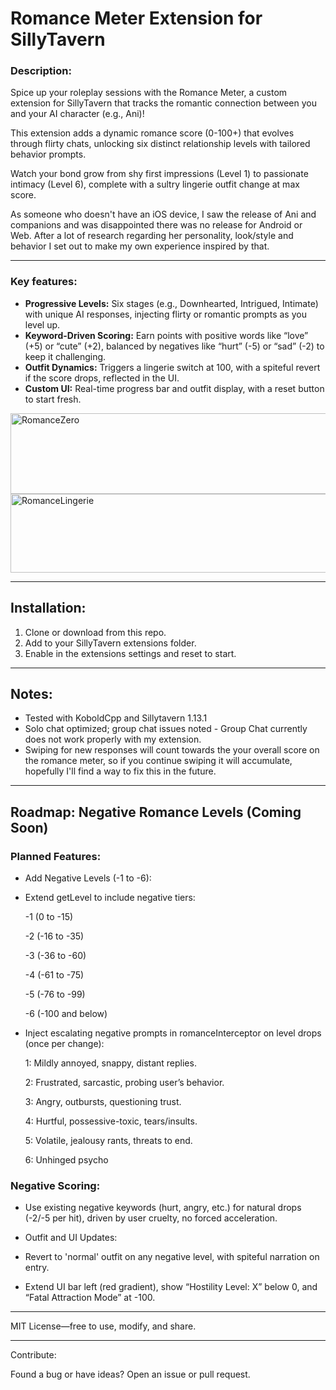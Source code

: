 # Romance Meter Extension for SillyTavern
### Description:

Spice up your roleplay sessions with the Romance Meter, a custom extension for SillyTavern that tracks the romantic connection between you and your AI character (e.g., Ani)!
 
This extension adds a dynamic romance score (0-100+) that evolves through flirty chats, unlocking six distinct relationship levels with tailored behavior prompts.
 
Watch your bond grow from shy first impressions (Level 1) to passionate intimacy (Level 6), complete with a sultry lingerie outfit change at max score.

As someone who doesn't have an iOS device, I saw the release of Ani and companions and was disappointed there was no release for Android or Web. After a lot of research regarding her personality, look/style and behavior I set out to make my own experience inspired by that.

---

### Key features:

- **Progressive Levels:** Six stages (e.g., Downhearted, Intrigued, Intimate) with unique AI responses, injecting flirty or romantic prompts as you level up.
- **Keyword-Driven Scoring:** Earn points with positive words like “love” (+5) or “cute” (+2), balanced by negatives like “hurt” (-5) or “sad” (-2) to keep it challenging.
- **Outfit Dynamics:** Triggers a lingerie switch at 100, with a spiteful revert if the score drops, reflected in the UI.
- **Custom UI:** Real-time progress bar and outfit display, with a reset button to start fresh.

<img width="642" height="129" alt="RomanceZero" src="https://github.com/user-attachments/assets/325f3f98-2e65-4538-bd91-946d21276e7d" />


<img width="634" height="126" alt="RomanceLingerie" src="https://github.com/user-attachments/assets/7a3d538b-3bd9-49b3-bdff-6b8372e0d1b9" />


---

## Installation:

1. Clone or download from this repo.
2. Add to your SillyTavern extensions folder.
3. Enable in the extensions settings and reset to start.

---

## Notes:

- Tested with KoboldCpp and Sillytavern 1.13.1
- Solo chat optimized; group chat issues noted - Group Chat currently does not work properly with my extension. 
- Swiping for new responses will count towards the your overall score on the romance meter, so if you continue swiping it will accumulate, hopefully I'll find a way to fix this in the future.

---

## Roadmap: Negative Romance Levels (Coming Soon)

### Planned Features:

- Add Negative Levels (-1 to -6):

- Extend getLevel to include negative tiers: 

    -1 (0 to -15)

    -2 (-16 to -35) 

    -3 (-36 to -60) 

    -4 (-61 to -75) 

    -5 (-76 to -99) 

    -6 (-100 and below) 

- Inject escalating negative prompts in romanceInterceptor on level drops (once per change):

    1: Mildly annoyed, snappy, distant replies.

    2: Frustrated, sarcastic, probing user’s behavior.

    3: Angry, outbursts, questioning trust.

    4: Hurtful, possessive-toxic, tears/insults.

    5: Volatile, jealousy rants, threats to end.

    6: Unhinged psycho

### Negative Scoring:

- Use existing negative keywords (hurt, angry, etc.) for natural drops (-2/-5 per hit), driven by user cruelty, no forced acceleration.

- Outfit and UI Updates:

- Revert to 'normal' outfit on any negative level, with spiteful narration on entry.
- Extend UI bar left (red gradient), show “Hostility Level: X” below 0, and “Fatal Attraction Mode” at -100.

---

MIT License—free to use, modify, and share.

---

Contribute:

Found a bug or have ideas? Open an issue or pull request.
